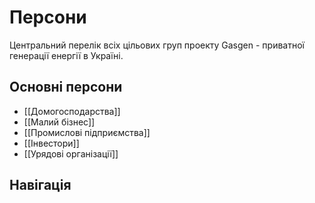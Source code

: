 # Персони

Центральний перелік всіх цільових груп проекту Gasgen - приватної генерації енергії в Україні.

## Основні персони

- [[Домогосподарства]]
- [[Малий бізнес]]
- [[Промислові підприємства]]
- [[Інвестори]]
- [[Урядові організації]]

## Навігація


